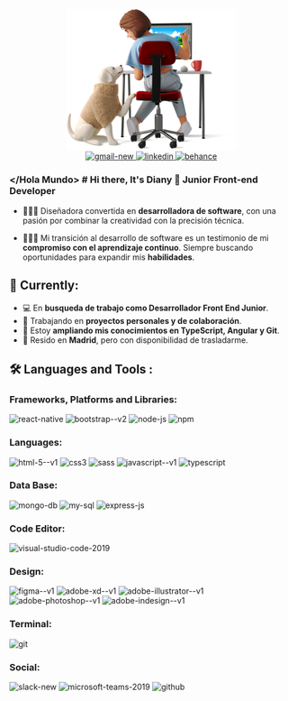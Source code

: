 <div  align="center">
<img width="300" src="./yo.png" alt="you"/>
</div>

<div id="badges" align="center">
<a href="mailto:dianymartinez31@gmail.com" target="_blank">
    <img width="48" height="48" src="https://img.icons8.com/color/48/gmail-new.png" alt="gmail-new"/>
</a>

<a href="https://www.linkedin.com/in/diany-martinez" target="_blank">
    <img width="48" height="48" src="https://img.icons8.com/fluency/48/linkedin.png" alt="linkedin"/>
</a>

<a href="https://www.behance.net/dianyluna31" target="_blank">
    <img width="48" height="48" src="https://img.icons8.com/color/48/behance.png" alt="behance"/>
</a>
</div>

### </Hola Mundo> # Hi there, It's Diany 👋 Junior Front-end Developer

- 👩🏻‍💻 Diseñadora convertida en **desarrolladora de software**, con una pasión por combinar la creatividad con la precisión técnica.

- 👩🏻‍🎓 Mi transición al desarrollo de software es un testimonio de mi **compromiso con el aprendizaje continuo**. Siempre buscando oportunidades para expandir mis **habilidades**.

## 🎯 Currently:

- 💻 En **busqueda de trabajo como Desarrollador Front End Junior**.
- 🌱 Trabajando en **proyectos personales y de colaboración**.
- 📓 Estoy **ampliando mis conocimientos en TypeScript, Angular y Git**.
- 📍 Resido en **Madrid**, pero con disponibilidad de trasladarme.

## 🛠️ Languages and Tools :

### Frameworks, Platforms and Libraries:
<div>
    <img width="50" height="50" src="https://img.icons8.com/color/48/react-native.png" alt="react-native"/>
    <img width="50" height="50" src="https://img.icons8.com/color/48/bootstrap--v2.png" alt="bootstrap--v2"/>
    <img width="50" height="50" src="https://img.icons8.com/fluency/48/node-js.png" alt="node-js"/>
    <img width="50" height="50" src="https://img.icons8.com/color/48/npm.png" alt="npm"/>
</div>


### Languages:
<div>
    <img width="50" height="50" src="https://img.icons8.com/color/48/html-5--v1.png" alt="html-5--v1"/>
    <img width="50" height="50" src="https://img.icons8.com/fluency/48/css3.png" alt="css3"/>
    <img width="50" height="50" src="https://img.icons8.com/color/48/sass.png" alt="sass"/>
    <img width="50" height="50" src="https://img.icons8.com/color/48/javascript--v1.png" alt="javascript--v1"/>
    <img width="50" height="50" src="https://img.icons8.com/color/48/typescript.png" alt="typescript"/>
</div>

### Data Base:
<div>
    <img width="50" height="50" src="https://img.icons8.com/nolan/64/mongo-db.png" alt="mongo-db"/>
    <img width="50" height="50" src="https://img.icons8.com/color/48/my-sql.png" alt="my-sql"/>
    <img width="50" height="50" src="https://img.icons8.com/ios/50/express-js.png" alt="express-js"/>
</div>


### Code Editor:
<div>
    <img width="50" height="50" src="https://img.icons8.com/fluency/48/visual-studio-code-2019.png" alt="visual-studio-code-2019"/>
</div>


### Design:
<div>
    <img width="50" height="50" src="https://img.icons8.com/color/48/figma--v1.png" alt="figma--v1"/>
    <img width="50" height="50" src="https://img.icons8.com/color/48/adobe-xd--v1.png" alt="adobe-xd--v1"/>
    <img width="50" height="50" src="https://img.icons8.com/color/48/adobe-illustrator--v1.png" alt="adobe-illustrator--v1"/>
    <img width="50" height="50" src="https://img.icons8.com/color/48/adobe-photoshop--v1.png" alt="adobe-photoshop--v1"/>
    <img width="50" height="50" src="https://img.icons8.com/color/48/adobe-indesign--v1.png" alt="adobe-indesign--v1"/>
</div>


### Terminal:
<div>
    <img width="50" height="50" src="https://img.icons8.com/color/48/git.png" alt="git"/>
</div>


### Social:
<div>
   <img width="50" height="50" src="https://img.icons8.com/color/48/slack-new.png" alt="slack-new"/>
   <img width="50" height="50" src="https://img.icons8.com/fluency/48/microsoft-teams-2019.png" alt="microsoft-teams-2019"/>
   <img width="50" height="50" src="https://img.icons8.com/fluency/48/github.png" alt="github"/>
</div>